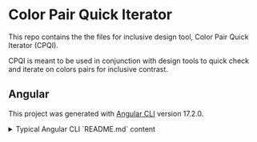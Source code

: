 # Color Pair Quick Iterator

This repo contains the the files for inclusive design tool, Color Pair Quick Iterator (CPQI).

CPQI is meant to be used in conjunction with design tools to quick check and iterate on colors pairs for inclusive contrast.

## Angular

This project was generated with [Angular CLI](https://github.com/angular/angular-cli) version 17.2.0.

<details>
<summary>Typical Angular CLI `README.md` content</summary>

### Development server

Run `ng serve` for a dev server. Navigate to `http://localhost:4200/`. The application will automatically reload if you change any of the source files.

### Code scaffolding

Run `ng generate component component-name` to generate a new component. You can also use `ng generate directive|pipe|service|class|guard|interface|enum|module`.

### Build

Run `ng build` to build the project. The build artifacts will be stored in the `dist/` directory.

### Running unit tests

Run `ng test` to execute the unit tests via [Karma](https://karma-runner.github.io).

### Running end-to-end tests

Run `ng e2e` to execute the end-to-end tests via a platform of your choice. To use this command, you need to first add a package that implements end-to-end testing capabilities.

### Further help

To get more help on the Angular CLI use `ng help` or go check out the [Angular CLI Overview and Command Reference](https://angular.io/cli) page.

</details>
